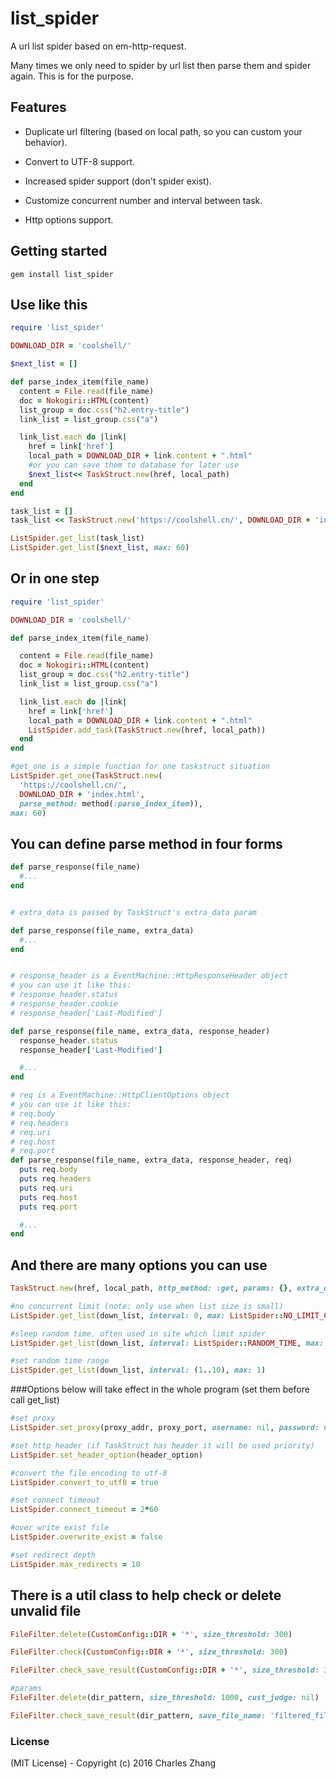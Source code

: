 # list_spider

A url list spider based on em-http-request.

Many times we only need to spider by url list then parse them and spider again. This is for the purpose.

## Features
* Duplicate url filtering (based on local path, so you can custom your behavior).

* Convert to UTF-8 support.

* Increased spider support (don't spider exist).

* Customize concurrent number and interval between task.

* Http options support.

## Getting started

    gem install list_spider

## Use like this
```ruby
require 'list_spider'

DOWNLOAD_DIR = 'coolshell/'

$next_list = []

def parse_index_item(file_name)
  content = File.read(file_name)
  doc = Nokogiri::HTML(content)
  list_group = doc.css("h2.entry-title")
  link_list = list_group.css("a")

  link_list.each do |link|
    href = link['href']
    local_path = DOWNLOAD_DIR + link.content + ".html"
    #or you can save them to database for later use
    $next_list<< TaskStruct.new(href, local_path)
  end
end

task_list = []
task_list << TaskStruct.new('https://coolshell.cn/', DOWNLOAD_DIR + 'index.html', parse_method: method(:parse_index_item))

ListSpider.get_list(task_list)
ListSpider.get_list($next_list, max: 60)

```

## Or in one step
```ruby
require 'list_spider'

DOWNLOAD_DIR = 'coolshell/'

def parse_index_item(file_name)

  content = File.read(file_name)
  doc = Nokogiri::HTML(content)
  list_group = doc.css("h2.entry-title")
  link_list = list_group.css("a")

  link_list.each do |link|
    href = link['href']
    local_path = DOWNLOAD_DIR + link.content + ".html"
    ListSpider.add_task(TaskStruct.new(href, local_path))
  end
end

#get_one is a simple function for one taskstruct situation
ListSpider.get_one(TaskStruct.new(
  'https://coolshell.cn/',
  DOWNLOAD_DIR + 'index.html',
  parse_method: method(:parse_index_item)),
max: 60)

```

## You can define parse method in four forms

```ruby
def parse_response(file_name)
  #...
end


# extra_data is passed by TaskStruct's extra_data param

def parse_response(file_name, extra_data)
  #...
end


# response_header is a EventMachine::HttpResponseHeader object
# you can use it like this:
# response_header.status
# response_header.cookie
# response_header['Last-Modified']

def parse_response(file_name, extra_data, response_header)
  response_header.status
  response_header['Last-Modified']

  #...
end

# req is a EventMachine::HttpClientOptions object
# you can use it like this:
# req.body
# req.headers
# req.uri
# req.host
# req.port
def parse_response(file_name, extra_data, response_header, req)
  puts req.body
  puts req.headers
  puts req.uri
  puts req.host
  puts req.port

  #...
end

```

## And there are many options you can use

```ruby
TaskStruct.new(href, local_path, http_method: :get, params: {}, extra_data: nil, parse_method: nil, header: nil)
```

```ruby
#no concurrent limit (note: only use when list size is small)
ListSpider.get_list(down_list, interval: 0, max: ListSpider::NO_LIMIT_CONCURRENT)

#sleep random time, often used in site which limit spider
ListSpider.get_list(down_list, interval: ListSpider::RANDOM_TIME, max: 1)

#set random time range
ListSpider.get_list(down_list, interval: (1..10), max: 1)

```

###Options below will take effect in the whole program (set them before call get_list)

```ruby
#set proxy
ListSpider.set_proxy(proxy_addr, proxy_port, username: nil, password: nil)

#set http header (if TaskStruct has header it will be used priority)
ListSpider.set_header_option(header_option)

#convert the file encoding to utf-8
ListSpider.convert_to_utf8 = true

#set connect timeout
ListSpider.connect_timeout = 2*60

#over write exist file
ListSpider.overwrite_exist = false

#set redirect depth
ListSpider.max_redirects = 10

```

## There is a util class to help check or delete unvalid file

```ruby
FileFilter.delete(CustomConfig::DIR + '*', size_threshold: 300)

FileFilter.check(CustomConfig::DIR + '*', size_threshold: 300)

FileFilter.check_save_result(CustomConfig::DIR + '*', size_threshold: 300)

#params
FileFilter.delete(dir_pattern, size_threshold: 1000, cust_judge: nil)

FileFilter.check_save_result(dir_pattern, save_file_name: 'filtered_file.txt', size_threshold: 1000, cust_judge: nil)
```

### License

(MIT License) - Copyright (c) 2016 Charles Zhang

